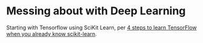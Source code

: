 # Messing about with Deep Learning

Starting with Tensorflow using SciKit Learn, per [4 steps to learn TensorFlow when you already know scikit-learn](https://medium.com/@Zelros/4-steps-to-learn-tensorflow-when-you-already-know-scikit-learn-3cd0340456b5).
